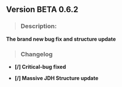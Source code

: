 ## Version BETA 0.6.2

> ### **Description:** 
**The brand new bug fix and structure update**

> ### Changelog

-  **[/] Critical-bug fixed**

-  **[/] Massive JDH Structure update**